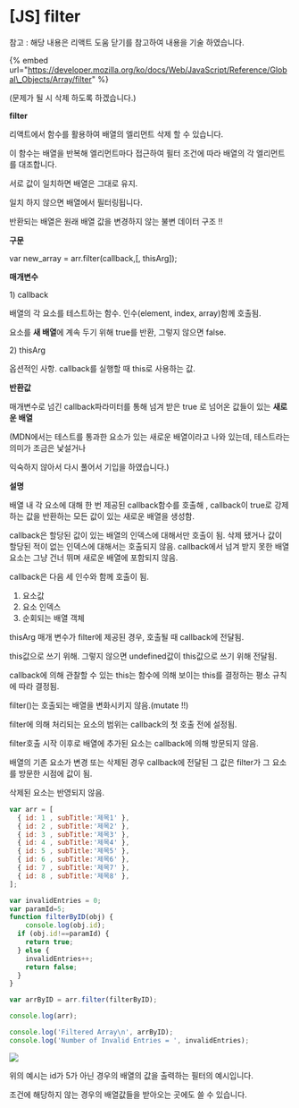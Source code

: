 # \[JS\] filter

참고 : 해당 내용은 리액트 도움 닫기를 참고하여 내용을 기술 하였습니다. 

{% embed url="https://developer.mozilla.org/ko/docs/Web/JavaScript/Reference/Global\_Objects/Array/filter" %}



\(문제가 될 시 삭제 하도록 하겠습니다.\)

**filter**

리액트에서 함수를 활용하여 배열의 엘리먼트 삭제 할 수 있습니다.

이 함수는 배열을 반복해 엘리먼트마다 접근하여 필터 조건에 따라 배열의 각 엘리먼트를 대조합니다.

서로 값이 일치하면 배열은 그대로 유지.

일치 하지 않으면 배열에서 필터링됩니다. 

반환되는 배열은 원래 배열 값을 변경하지 않는 불변 데이터 구조 !!

**구문**

var new\_array = arr.filter\(callback,\[, thisArg\]\);

**매개변수**

1\) callback

배열의 각 요소를 테스트하는 함수. 인수\(element, index, array\)함께 호출됨.

요소를 **새 배열**에 계속 두기 위해 true를 반환, 그렇지 않으면 false.

2\) thisArg

옵션적인 사항. callback를 실행할 때 this로 사용하는 값.

**반환값**

매개변수로 넘긴 callback파라미터를 통해 넘겨 받은 true 로 넘어온 값들이 있는 **새로운 배열**

\(MDN에서는 테스트를 통과한 요소가 있는 새로운 배열이라고 나와 있는데, 테스트라는 의미가 조금은 낯설거나 

익숙하지 않아서 다시 풀어서 기입을 하였습니다.\)

**설명**

배열 내 각 요소에 대해 한 번 제공된 callback함수를 호출해 , callback이 true로 강제하는 값을 반환하는 모든 값이 있는 새로운 배열을 생성함.

callback은 할당된 값이 있는 배열의 인덱스에 대해서만 호출이 됨. 삭제 됐거나 값이 할당된 적이 없는 인덱스에 대해서는 호출되지 않음. callback에서 넘겨 받지 못한 배열 요소는 그냥 건너 뛰며 새로운 배열에 포함되지 않음.

callback은 다음 세 인수와 함께 호출이 됨.

1. 요소값
2. 요소 인덱스
3. 순회되는 배열 객체

thisArg 매개 변수가 filter에 제공된  경우, 호출될 때 callback에 전달됨.

this값으로 쓰기 위해. 그렇지 않으면 undefined값이 this값으로 쓰기 위해 전달됨.

callback에 의해 관찰할 수 있는 this는 함수에 의해 보이는 this를 결정하는 평소 규칙에 따라 결정됨.

filter\(\)는 호출되는 배열을 변화시키지 않음.\(mutate !!\)

filter에 의해 처리되는 요소의 범위는 callback의 첫 호출 전에 설정됨.

filter호출 시작 이후로 배열에 추가된 요소는 callback에 의해 방문되지 않음.

배열의 기존 요소가 변경 또는 삭제된 경우 callback에 전달된 그 값은  filter가 그 요소를 방문한 시점에 값이 됨.

삭제된 요소는 반영되지 않음.

```javascript
var arr = [
  { id: 1 , subTitle:'제목1' },
  { id: 2 , subTitle:'제목2' },
  { id: 3 , subTitle:'제목3' },
  { id: 4 , subTitle:'제목4' },
  { id: 5 , subTitle:'제목5' },
  { id: 6 , subTitle:'제목6' },
  { id: 7 , subTitle:'제목7' },
  { id: 8 , subTitle:'제목8' },
];

var invalidEntries = 0;
var paramId=5;
function filterByID(obj) {
	console.log(obj.id);
  if (obj.id!==paramId) {
    return true;
  } else {
    invalidEntries++;
    return false;
  }
}

var arrByID = arr.filter(filterByID);

console.log(arr);

console.log('Filtered Array\n', arrByID);
console.log('Number of Invalid Entries = ', invalidEntries);
```

![](../.gitbook/assets/2018-05-15-9.21.28.png)

위의 예시는 id가 5가 아닌 경우의 배열의 값을 출력하는 필터의 예시입니다. 

조건에 해당하지 않는 경우의 배열값들을 받아오는 곳에도 쓸 수 있습니다. 



